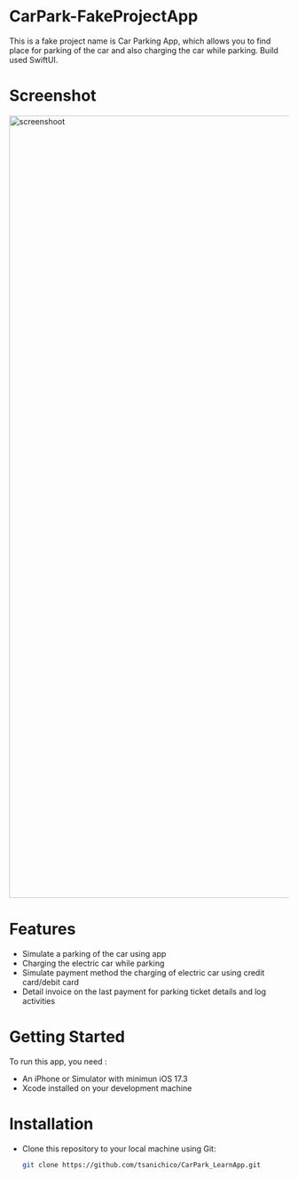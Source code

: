 #  CarPark-FakeProjectApp
This is a fake project name is Car Parking App, which allows you to find place for parking of the car and also charging the car while parking. Build used SwiftUI.

# Screenshot
<img width="1409" alt="screenshoot" src="https://github.com/tsanichico/CarPark_LearnApp/assets/57589714/71a7e1b5-b1d8-44b0-ade2-e4a9222551dd">

# Features
- Simulate a parking of the car using app
- Charging the electric car while parking 
- Simulate payment method the charging of electric car using credit card/debit card
- Detail invoice on the last payment for parking ticket details and log activities

# Getting Started 
To run this app, you need : 
- An iPhone or Simulator with minimun iOS 17.3
- Xcode installed on your development machine

# Installation 
- Clone this repository to your local machine using Git:
   ```bash
   git clone https://github.com/tsanichico/CarPark_LearnApp.git
  
    


